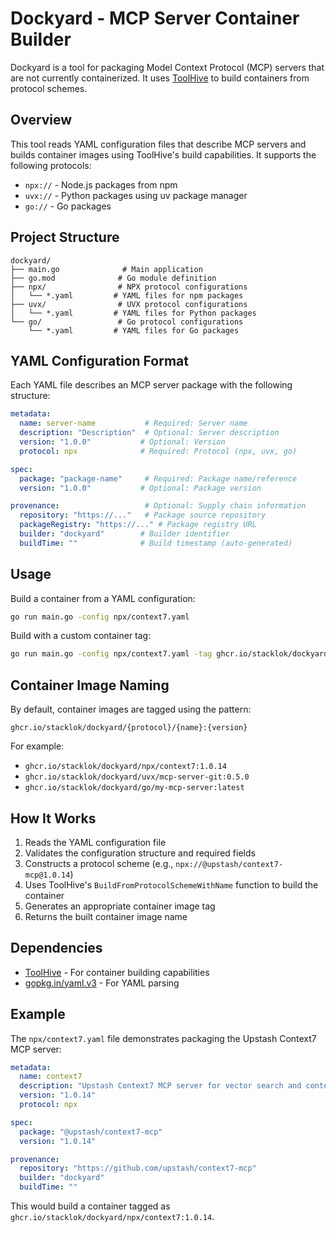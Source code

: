# Dockyard - MCP Server Container Builder

Dockyard is a tool for packaging Model Context Protocol (MCP) servers that are not currently containerized. It uses [ToolHive](https://docs.stacklok.com/toolhive) to build containers from protocol schemes.

## Overview

This tool reads YAML configuration files that describe MCP servers and builds container images using ToolHive's build capabilities. It supports the following protocols:

- `npx://` - Node.js packages from npm
- `uvx://` - Python packages using uv package manager  
- `go://` - Go packages

## Project Structure

```
dockyard/
├── main.go              # Main application
├── go.mod              # Go module definition
├── npx/                # NPX protocol configurations
│   └── *.yaml         # YAML files for npm packages
├── uvx/                # UVX protocol configurations  
│   └── *.yaml         # YAML files for Python packages
└── go/                 # Go protocol configurations
    └── *.yaml         # YAML files for Go packages
```

## YAML Configuration Format

Each YAML file describes an MCP server package with the following structure:

```yaml
metadata:
  name: server-name           # Required: Server name
  description: "Description"  # Optional: Server description
  version: "1.0.0"           # Optional: Version
  protocol: npx              # Required: Protocol (npx, uvx, go)

spec:
  package: "package-name"     # Required: Package name/reference
  version: "1.0.0"           # Optional: Package version

provenance:                   # Optional: Supply chain information
  repository: "https://..."   # Package source repository
  packageRegistry: "https://..." # Package registry URL
  builder: "dockyard"        # Builder identifier
  buildTime: ""              # Build timestamp (auto-generated)
```

## Usage

Build a container from a YAML configuration:

```bash
go run main.go -config npx/context7.yaml
```

Build with a custom container tag:

```bash
go run main.go -config npx/context7.yaml -tag ghcr.io/stacklok/dockyard/npx/context7:1.0.14
```

## Container Image Naming

By default, container images are tagged using the pattern:
```
ghcr.io/stacklok/dockyard/{protocol}/{name}:{version}
```

For example:
- `ghcr.io/stacklok/dockyard/npx/context7:1.0.14`
- `ghcr.io/stacklok/dockyard/uvx/mcp-server-git:0.5.0`
- `ghcr.io/stacklok/dockyard/go/my-mcp-server:latest`

## How It Works

1. Reads the YAML configuration file
2. Validates the configuration structure and required fields
3. Constructs a protocol scheme (e.g., `npx://@upstash/context7-mcp@1.0.14`)
4. Uses ToolHive's `BuildFromProtocolSchemeWithName` function to build the container
5. Generates an appropriate container image tag
6. Returns the built container image name

## Dependencies

- [ToolHive](https://github.com/stacklok/toolhive) - For container building capabilities
- [gopkg.in/yaml.v3](https://gopkg.in/yaml.v3) - For YAML parsing

## Example

The `npx/context7.yaml` file demonstrates packaging the Upstash Context7 MCP server:

```yaml
metadata:
  name: context7
  description: "Upstash Context7 MCP server for vector search and context management"
  version: "1.0.14"
  protocol: npx

spec:
  package: "@upstash/context7-mcp"
  version: "1.0.14"

provenance:
  repository: "https://github.com/upstash/context7-mcp"
  builder: "dockyard"
  buildTime: ""
```

This would build a container tagged as `ghcr.io/stacklok/dockyard/npx/context7:1.0.14`.